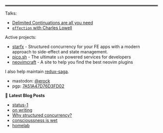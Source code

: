 <hr style="border:2px solid gray"> </hr>

Talks:

- [Delimited Continuations are all you need](https://youtu.be/uRbqLGj_6mI)
- [`effection` with Charles Lowell](https://youtu.be/lJDgpxRw5WA?si=cCHZiKqNO7vIUhPc)

Active projects:

- [starfx](https://github.com/neurosnap/starfx) - Structured concurrency for
  your FE apps with a modern approach to side-effect and state management.
- [pico.sh](https://pico.sh) - The ultimate `ssh` powered services for developers
- [neovimcraft](https://neovimcraft.com) - A site to help you find the best
  neovim plugins

I also help maintain [redux-saga](https://github.com/redux-saga).

- mastodon: [@erock](https://fosstodon.org/@erock)
- pgp: [7A51A47D76D3FD02](https://erock.io/publickey.txt)

📕 **Latest Blog Posts**

<!-- BLOG-POST-LIST:START -->
- [status-1](https://bower.sh/status-001)
- [on writing](https://bower.sh/on-writing)
- [Why structured concurrency?](https://bower.sh/why-structured-concurrency)
- [conscioussness is wet](https://bower.sh/consciousness-is-wet)
- [homelab](https://bower.sh/homelab)
<!-- BLOG-POST-LIST:END -->
